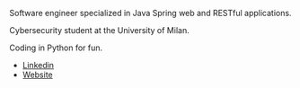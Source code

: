 Software engineer specialized in Java Spring web and RESTful applications. 

Cybersecurity student at the University of Milan.

Coding in Python for fun.

* [Linkedin](https://www.linkedin.com/in/mattia-antonio-cimadomo-04016b242/) 
* [Website](https://www.mattiacimadomo.it/en/)


